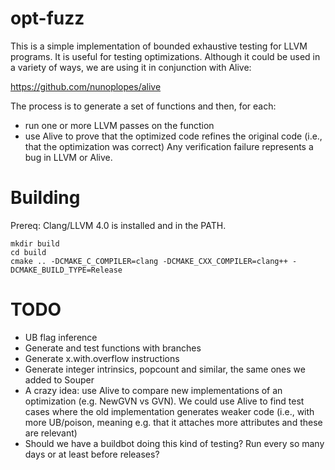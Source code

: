 # opt-fuzz

This is a simple implementation of bounded exhaustive testing for LLVM
programs. It is useful for testing optimizations. Although it could be
used in a variety of ways, we are using it in conjunction with Alive:

  https://github.com/nunoplopes/alive

The process is to generate a set of functions and then, for each:
- run one or more LLVM passes on the function
- use Alive to prove that the optimized code refines the original code (i.e.,
  that the optimization was correct)
Any verification failure represents a bug in LLVM or Alive.

# Building

Prereq: Clang/LLVM 4.0 is installed and in the PATH.

```
mkdir build
cd build
cmake .. -DCMAKE_C_COMPILER=clang -DCMAKE_CXX_COMPILER=clang++ -DCMAKE_BUILD_TYPE=Release
```

# TODO

- UB flag inference
- Generate and test functions with branches
- Generate x.with.overflow instructions
- Generate integer intrinsics, popcount and similar, the same ones we
  added to Souper
- A crazy idea: use Alive to compare new implementations of an
  optimization (e.g. NewGVN vs GVN). We could use Alive to find test
  cases where the old implementation generates weaker code (i.e., with
  more UB/poison, meaning e.g. that it attaches more attributes and
  these are relevant)
- Should we have a buildbot doing this kind of testing? Run every so
  many days or at least before releases?
